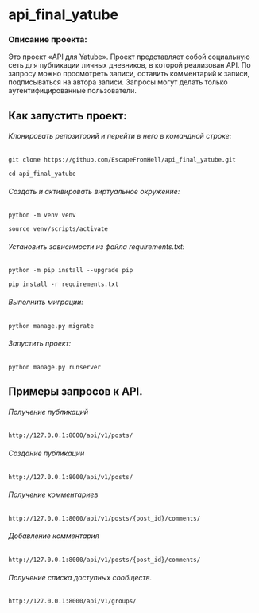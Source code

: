 # api_final_yatube
### Описание проекта:
Это проект «API для Yatube».
Проект представляет собой социальную сеть для публикации личных дневников, в которой реализован API.
По запросу можно просмотреть записи, оставить комментарий к записи, подписываться на автора записи.
Запросы могут делать только аутентифицированные пользователи.

## Как запустить проект:
###### Клонировать репозиторий и перейти в него в командной строке:
```
git clone https://github.com/EscapeFromHell/api_final_yatube.git
```
```
cd api_final_yatube
```
###### Cоздать и активировать виртуальное окружение:
```
python -m venv venv
```
```
source venv/scripts/activate
```
###### Установить зависимости из файла requirements.txt:
```
python -m pip install --upgrade pip
```
```
pip install -r requirements.txt
```
###### Выполнить миграции:
```
python manage.py migrate
```
###### Запустить проект:
```
python manage.py runserver
```
## Примеры запросов к API.

###### Получение публикаций
```
http://127.0.0.1:8000/api/v1/posts/
```
###### Создание публикации
```
http://127.0.0.1:8000/api/v1/posts/
```
###### Получение комментариев
```
http://127.0.0.1:8000/api/v1/posts/{post_id}/comments/
```
###### Добавление комментария
```
http://127.0.0.1:8000/api/v1/posts/{post_id}/comments/
```
###### Получение списка доступных сообществ.
```
http://127.0.0.1:8000/api/v1/groups/
```